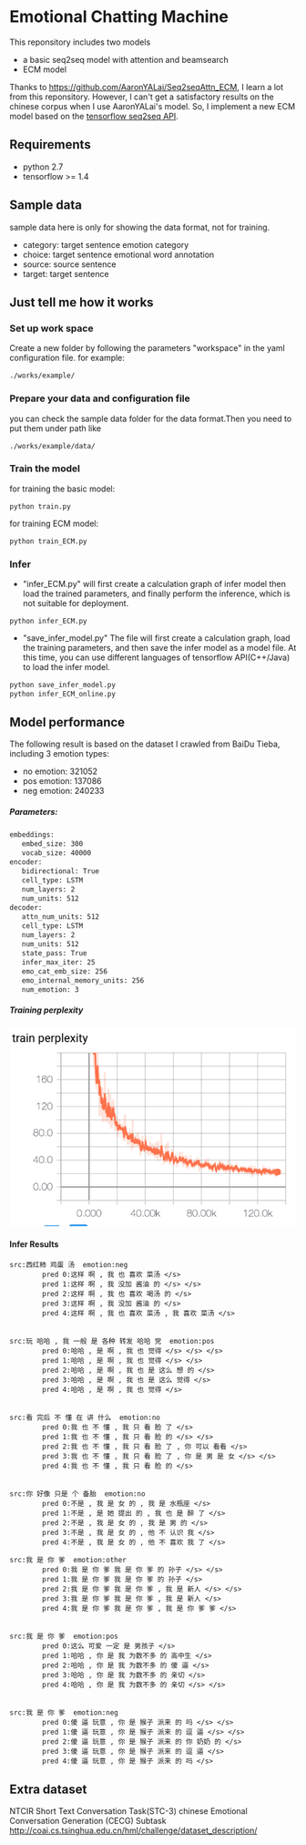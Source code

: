 Emotional Chatting Machine
==========================
This reponsitory includes two models
- a basic seq2seq model with attention and beamsearch
- ECM model

Thanks to https://github.com/AaronYALai/Seq2seqAttn_ECM, I learn a lot from this reponsitory.
However, I can't get a satisfactory results on the chinese corpus when I use AaronYALai's model.
So, I implement a new ECM model based on the [tensorflow seq2seq API](https://tensorflow.google.cn/api_docs/python/tf/contrib/seq2seq).

## Requirements
- python 2.7
- tensorflow >= 1.4

## Sample data
sample data here is only for showing the data format, not for training.
- category: target sentence emotion category
- choice: target sentence emotional word annotation
- source: source sentence
- target: target sentence

## Just tell me how it works

### Set up work space
Create a new folder by following the parameters "workspace" in the yaml configuration file.
for example:
```
./works/example/
```

### Prepare your data and configuration file
you can check the sample data folder for the data format.Then you need to put them under path like
```
./works/example/data/
```
### Train the model
for training the basic model:
```
python train.py
```
for training ECM model:
```
python train_ECM.py
```
### Infer
- "infer_ECM.py" will first create a calculation graph of infer model then load the trained parameters, and finally perform the inference, which is not suitable for deployment.
```
python infer_ECM.py
```
- "save_infer_model.py"
The file will first create a calculation graph, load the training parameters, and then save the infer model as a model file.
At this time, you can use different languages of tensorflow API(C++/Java) to load the infer model.
```
python save_infer_model.py
python infer_ECM_online.py
```

## Model performance
The following result is based on the dataset I crawled from BaiDu Tieba, including 3 emotion types:
- no emotion: 321052
- pos emotion: 137086
- neg emotion: 240233

##### Parameters:
  ```
  embeddings:
     embed_size: 300
     vocab_size: 40000
  encoder:
     bidirectional: True
     cell_type: LSTM
     num_layers: 2
     num_units: 512
  decoder:
     attn_num_units: 512
     cell_type: LSTM
     num_layers: 2
     num_units: 512
     state_pass: True
     infer_max_iter: 25
     emo_cat_emb_size: 256
     emo_internal_memory_units: 256
     num_emotion: 3
  ```
##### Training perplexity
![Image text](./training_perplexity.png)

#### Infer Results

```
src:西红柿 鸡蛋 汤  emotion:neg
        pred 0:这样 啊 , 我 也 喜欢 菜汤 </s>
        pred 1:这样 啊 , 我 没加 酱油 的 </s> </s>
        pred 2:这样 啊 , 我 也 喜欢 喝汤 的 </s>
        pred 3:这样 啊 , 我 没加 酱油 的 </s>
        pred 4:这样 啊 , 我 也 喜欢 菜汤 , 我 喜欢 菜汤 </s>


src:玩 哈哈 , 我 一般 是 各种 转发 哈哈 党  emotion:pos
        pred 0:哈哈 , 是 啊 , 我 也 觉得 </s> </s> </s>
        pred 1:哈哈 , 是 啊 , 我 也 觉得 </s> </s>
        pred 2:哈哈 , 是 啊 , 我 也 是 这么 想 的 </s>
        pred 3:哈哈 , 是 啊 , 我 也 是 这么 觉得 </s>
        pred 4:哈哈 , 是 啊 , 我 也 觉得 </s>


src:看 完后 不 懂 在 讲 什么  emotion:no
        pred 0:我 也 不 懂 , 我 只 看 脸 了 </s>
        pred 1:我 也 不 懂 , 我 只 看 脸 的 </s> </s>
        pred 2:我 也 不 懂 , 我 只 看 脸 了 , 你 可以 看看 </s>
        pred 3:我 也 不 懂 , 我 只 看 脸 了 , 你 是 男 是 女 </s> </s>
        pred 4:我 也 不 懂 , 我 只 看 脸 的 </s>


src:你 好像 只是 个 备胎  emotion:no
        pred 0:不是 , 我 是 女 的 , 我 是 水瓶座 </s>
        pred 1:不是 , 是 她 提出 的 , 我 也 是 醉 了 </s>
        pred 2:不是 , 我 是 女 的 , 我 是 男 的 </s>
        pred 3:不是 , 我 是 女 的 , 他 不 认识 我 </s>
        pred 4:不是 , 我 是 女 的 , 他 不 喜欢 我 了 </s>
```

```
src:我 是 你 爹  emotion:other
        pred 0:我 是 你 爹 我 是 你 爹 的 孙子 </s> </s>
        pred 1:我 是 你 爹 我 是 你 爹 的 孙子 </s>
        pred 2:我 是 你 爹 我 是 你 爹 , 我 是 新人 </s> </s>
        pred 3:我 是 你 爹 我 是 你 爹 , 我 是 新人 </s>
        pred 4:我 是 你 爹 我 是 你 爹 , 我 是 你 爹 爹 </s>


src:我 是 你 爹  emotion:pos
        pred 0:这么 可爱 一定 是 男孩子 </s>
        pred 1:哈哈 , 你 是 我 为数不多 的 高中生 </s>
        pred 2:哈哈 , 你 是 我 为数不多 的 傻 逼 </s>
        pred 3:哈哈 , 你 是 我 为数不多 的 亲切 </s>
        pred 4:哈哈 , 你 是 我 为数不多 的 亲切 </s> </s>


src:我 是 你 爹  emotion:neg
        pred 0:傻 逼 玩意 , 你 是 猴子 派来 的 吗 </s> </s>
        pred 1:傻 逼 玩意 , 你 是 猴子 派来 的 逗 逼 </s> </s>
        pred 2:傻 逼 玩意 , 你 是 猴子 派来 的 你 奶奶 的 </s>
        pred 3:傻 逼 玩意 , 你 是 猴子 派来 的 逗 逼 </s>
        pred 4:傻 逼 玩意 , 你 是 猴子 派来 的 吗 </s>

```

## Extra dataset
NTCIR
Short Text Conversation Task(STC-3)
chinese Emotional Conversation Generation (CECG) Subtask
http://coai.cs.tsinghua.edu.cn/hml/challenge/dataset_description/
